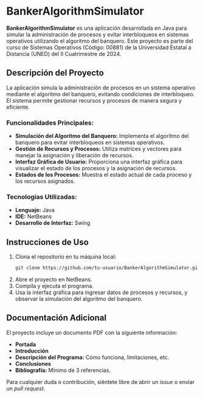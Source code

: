 # BankerAlgorithmSimulator

**BankerAlgorithmSimulator** es una aplicación desarrollada en Java para simular la administración de procesos y evitar interbloqueos en sistemas operativos utilizando el algoritmo del banquero. Este proyecto es parte del curso de Sistemas Operativos (Código: 00881) de la Universidad Estatal a Distancia (UNED) del II Cuatrimestre de 2024.

## Descripción del Proyecto

La aplicación simula la administración de procesos en un sistema operativo mediante el algoritmo del banquero, evitando condiciones de interbloqueo. El sistema permite gestionar recursos y procesos de manera segura y eficiente.

### Funcionalidades Principales:

- **Simulación del Algoritmo del Banquero:** Implementa el algoritmo del banquero para evitar interbloqueos en sistemas operativos.
- **Gestión de Recursos y Procesos:** Utiliza matrices y vectores para manejar la asignación y liberación de recursos.
- **Interfaz Gráfica de Usuario:** Proporciona una interfaz gráfica para visualizar el estado de los procesos y la asignación de recursos.
- **Estados de los Procesos:** Muestra el estado actual de cada proceso y los recursos asignados.

### Tecnologías Utilizadas:

- **Lenguaje:** Java
- **IDE:** NetBeans
- **Desarrollo de Interfaz:** Swing

## Instrucciones de Uso

1. Clona el repositorio en tu máquina local:
    ```bash
    git clone https://github.com/tu-usuario/BankerAlgorithmSimulator.git
    ```
2. Abre el proyecto en NetBeans.
3. Compila y ejecuta el programa.
4. Usa la interfaz gráfica para ingresar datos de procesos y recursos, y observar la simulación del algoritmo del banquero.

## Documentación Adicional

El proyecto incluye un documento PDF con la siguiente información:

- **Portada**
- **Introducción**
- **Descripción del Programa:** Cómo funciona, limitaciones, etc.
- **Conclusiones**
- **Bibliografía:** Mínimo de 3 referencias.

Para cualquier duda o contribución, siéntete libre de abrir un *issue* o enviar un *pull request*.

